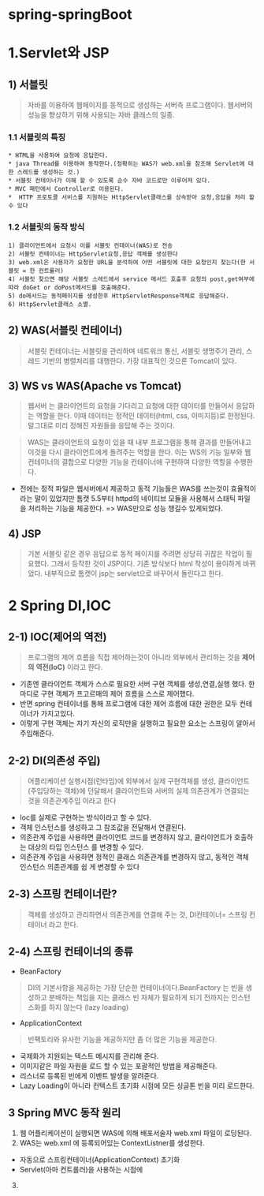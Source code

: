 # spring-springBoot

# 1.Servlet와 JSP
 ## 1) 서블릿 
  > 자바를 이용하여 웹페이지를 동적으로 생성하는 서버측 프로그램이다. 웹서버의 성능을 향상하기 위해 사용되는 자바 클래스의 일종.
  ### 1.1 서블릿의 특징
    * HTML을 사용하여 요청에 응답한다.
    * java Thread를 이용하여 동작한다.(정확히는 WAS가 web.xml을 참조해 Servlet에 대한 스레드를 생성하는 것.)
    * 서블릿 컨테이너가 이해 할 수 있도록 순수 자바 코드로만 이루어져 있다.
    * MVC 패턴에서 Controller로 이용된다.
    *  HTTP 프로토콜 서비스를 지원하는 HttpServlet클래스를 상속받아 요청,응답을 처리 할 수 있다
  ### 1.2 서블릿의 동작 방식
    1) 클라이언트에서 요청시 이를 서블릿 컨테이너(WAS)로 전송
    2) 서블릿 컨테이너는 HttpServlet요청,응답 객체를 생성한다
    3) web.xml은 사용자가 요청한 URL을 분석하여 어떤 서블릿에 대한 요청인지 찾는다(한 서블릿 = 한 컨트롤러)
    4) 서블릿 찾으면 해당 서블릿 스레드에서 service 메서드 호출후 요청의 post,get여부에 따라 doGet or doPost메서드를 호출해준다.
    5) do메서드는 동적페이지를 생성한후 HttpServletResponse객체로 응답해준다.
    6) HttpServlet클래스 소멸.
 ## 2) WAS(서블릿 컨테이너)
 > 서블릿 컨테이너는 서블릿을 관리하며 네트워크 통신, 서블릿 생명주기 관리, 스레드 기반의 병렬처리를 대행한다. 가장 대표적인 것으론 Tomcat이 있다.
 ## 3) WS vs WAS(Apache vs Tomcat)
  > 웹서버 는 클라이언트의 요청을 기다리고 요청에 대한 데이터를 만들어서 응답하는 역할을 한다. 이때 데이터는 정적인 데이터(html, css, 이미지등)로 한정된다. 말그대로 미리 정해진 자원들을 응답해 주는 것이다.

  > WAS는 클라이언트의 요청이 있을 때 내부 프로그램을 통해 결과를 만들어내고 이것을 다시 클라이언트에게 돌려주는 역할을 한다. 이는 WS의 기능 일부와 웹 컨테이너의 결합으로 다양한 기능을 컨테이너에 구현하여 다양한 역할을 수행한다.
  + 전에는 정적 파일은 웹서버에서 제공하고 동적 기능들은 WAS를 쓰는것이 효율적이라는 말이 있었지만 톰캣 5.5부터 httpd의 네이티브 모듈을 사용해서 스태틱 파일을 처리하는 기능을 체공한다. => WAS만으로 성능 챙길수 있게되었다.
## 4) JSP 
> 기본 서블릿 같은 경우 응답으로 동적 페이지를 주려면 상당히 귀찮은 작업이 필요했다. 그래서 등작한 것이 JSP이다.
기존 방식보다 html 작성이 용이하게 바뀌었다. 내부적으로 톰캣이 jsp는 servlet으로 바꾸어서 돌린다고 한다.
# 2 Spring DI,IOC
 ## 2-1) IOC(제어의 역전)
 > 프로그램의 제어 흐름을 직접 제어하는것이 아니라 외부에서 관리하는 것을 **제어의 역전(IoC)** 이라고 한다.
 * 기존엔 클라이언트 객체가 스스로 필요한 서버 구현 객체를 생성,연결,실행 했다. 한마디로 구현 객체가 프고르매의 제어 흐름을 스스로 제어했다.
 * 반면 spring 컨테이너를 통해 프로그램에 대한 제어 흐름에 대한 권한은 모두 컨테이너가 가지고있다.
 * 이렇게 구현 객체는 자기 자신의 로직만을 실행하고 필요한 요소는 스프링이 알아서 주입해준다.
 ## 2-2) DI(의존성 주입)
 > 어플리케이션 실행시점(런타임)에 외부에서 실제 구현객체를 생성, 클라이언트(주입당하는 객체)에 던달해서 클라이언트와 서버의 실제 의존관계가 연결되는 것을 의존관계주입 이라고 한다
 * Ioc를 실제로 구현하는 방식이라고 할 수 있다.
 * 객체 인스턴스를 생성하고 그 참조값을 전달해서 연결된다.
 * 의존관계 주입을 사용하면 클라이언트 코드를 변경하지 않고, 클라이언트가 호출하는 대상의 타입 인스턴스
를 변경할 수 있다.
 * 의존관계 주입을 사용하면 정적인 클래스 의존관계를 변경하지 않고, 동적인 객체 인스턴스 의존관계를 쉽
게 변경할 수 있다
 ## 2-3) 스프링 컨테이너란?
 > 객체를 생성하고 관리하면서 의존관계를 연결해 주는 것, DI컨테이너= 스프링 컨테이너 라고 한다.
 ## 2-4) 스프링 컨테이너의 종류
 * BeanFactory
 > DI의 기본사항을 제공하는 가장 단순한 컨테이너이다.BeanFactory 는 빈을 생성하고 분배하는 책임을 지는 클래스 빈 자체가 필요하게 되기 전까지는 인스턴스화를 하지 않는다 (lazy loading)
 
 * ApplicationContext
  > 빈팩토리와 유사한 기능을 제공하지만 좀 더 많은 기능을 제공한다.
   * 국제화가 지원되는 텍스트 메시지를 관리해 준다.
   * 이미지같은 파일 자원을 로드 할 수 있는 포괄적인 방법을 제공해준다.
   * 리스너로 등록된 빈에게 이벤트 발생을 알려준다.
   * Lazy Loading이 아니라 컨텍스트 초기화 시점에 모든 싱글톤 빈을 미리 로드한다.
## 3 Spring MVC 동작 원리
 1) 웹 어플리케이션이 실행되면 WAS에 의해 배포서술자 web.xml 파일이 로딩된다.
 2) WAS는 web.xml 에 등록되어있는 ContextListner를 생성한다.
  * 자동으로 스프링컨테이너(ApplicationContext) 초기화
  * Servlet(아마 컨트롤러)을 사용하는 시점에 
 3) 
  

